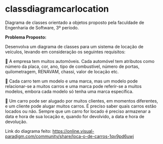 # classdiagramcarlocation
Diagrama de classes orientado a objetos proposto pela faculdade de Engenharia de Software, 3º período.

**Problema Proposto:**

Desenvolva um diagrama de classes para um sistema de locação de veículos, levando em consideração os seguintes 
requisitos:

 A empresa tem muitos automóveis. Cada automóvel tem atributos como número da placa, cor, ano, tipo de 
combustível, número de portas, quilometragem, RENAVAM, chassi, valor de locação etc.

 Cada carro tem um modelo e uma marca, mas um modelo pode relacionar-se a muitos carros e uma marca 
pode referir-se a muitos modelos, embora cada modelo só tenha uma marca específica.

 Um carro pode ser alugado por muitos clientes, em momentos diferentes, e um cliente pode alugar muitos 
carros. É preciso saber quais carros estão locados ou não. Sempre que um carro for locado é preciso 
armazenar a data e hora de sua locação e, quando for devolvido, a data e hora de devolução.

Link do diagrama feito: https://online.visual-paradigm.com/community/share/loca-o-de-carros-1qv9pd6uwj
